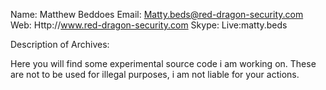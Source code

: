 Name:  Matthew Beddoes
Email: Matty.beds@red-dragon-security.com
Web:   Http://www.red-dragon-security.com
Skype: Live:matty.beds

Description of Archives:

Here you will find some experimental source code i am working on.  These are not to be used for illegal purposes, i am not liable for your actions.
